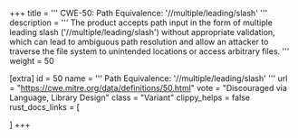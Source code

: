+++
title = '''
CWE-50: Path Equivalence: '//multiple/leading/slash'
'''
description	= '''
The product accepts path input in the form of multiple leading slash ('//multiple/leading/slash') without appropriate validation, which can lead to ambiguous path resolution and allow an attacker to traverse the file system to unintended locations or access arbitrary files.
'''
weight = 50

[extra]
id = 50
name = '''
Path Equivalence: '//multiple/leading/slash'
'''
url = "https://cwe.mitre.org/data/definitions/50.html"
vote = "Discouraged via Language, Library Design"
class = "Variant"
clippy_helps = false
rust_docs_links = [

]
+++
